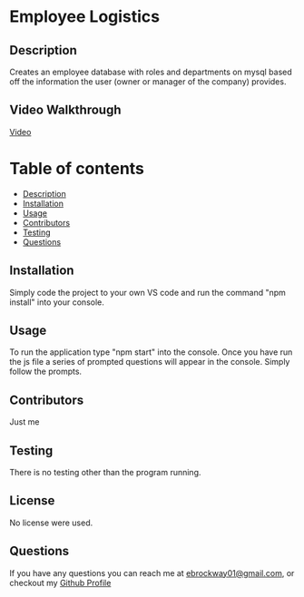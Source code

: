 # Employee Logistics

## Description
Creates an employee database with roles and departments on mysql based off the information the user (owner or manager of the company) provides.


## Video Walkthrough
[Video](https://watch.screencastify.com/v/9vMNrEkrS3xB9WJTmjkYv)
# Table of contents
 * [Description](#description)
 * [Installation](#installation)
 * [Usage](#usage)
 * [Contributors](#contributors)
 * [Testing](#testing)
 * [Questions](#questions)



## Installation
Simply code the project to your own VS code and run the command "npm install" into your console.

## Usage 
To run the application type "npm start" into the console. Once you have run the js file a series of prompted questions will appear in the console. Simply follow the prompts.

## Contributors 
Just me

## Testing 
There is no testing other than the program running.

## License
No license were used.

## Questions
If you have any questions you can reach me at ebrockway01@gmail.com,
or checkout my [Github Profile](github.com/Skronkie)
